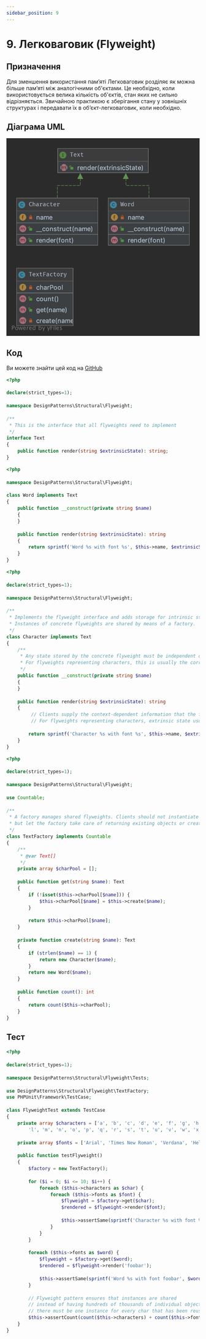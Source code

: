 ```yaml
---
sidebar_position: 9
---
```


# 9. Легковаговик (Flyweight)

## Призначення

Для зменшення використання пам’яті Легковаговик розділяє як можна більше пам’яті між аналогічними об'єктами. 
Це необхідно, коли використовується велика кількість об'єктів, стан яких не сильно відрізняється. 
Звичайною практикою є зберігання стану у зовнішніх структурах і передавати їх в об’єкт-легковаговик, 
коли необхідно.

## Діаграма UML

![Flyweight UML](./images/flyweight.png)

## Код
Ви можете знайти цей код на [GitHub](https://github.com/PetroOstapuk/DesignPatternsPHP/tree/main/Structural/Flyweight)

```php title="Text.php"
<?php

declare(strict_types=1);

namespace DesignPatterns\Structural\Flyweight;

/**
 * This is the interface that all flyweights need to implement
 */
interface Text
{
    public function render(string $extrinsicState): string;
}
```

```php title="Word.php"
<?php

namespace DesignPatterns\Structural\Flyweight;

class Word implements Text
{
    public function __construct(private string $name)
    {
    }

    public function render(string $extrinsicState): string
    {
        return sprintf('Word %s with font %s', $this->name, $extrinsicState);
    }
}
```

```php title="Character.php"
<?php

declare(strict_types=1);

namespace DesignPatterns\Structural\Flyweight;

/**
 * Implements the flyweight interface and adds storage for intrinsic state, if any.
 * Instances of concrete flyweights are shared by means of a factory.
 */
class Character implements Text
{
    /**
     * Any state stored by the concrete flyweight must be independent of its context.
     * For flyweights representing characters, this is usually the corresponding character code.
     */
    public function __construct(private string $name)
    {
    }

    public function render(string $extrinsicState): string
    {
         // Clients supply the context-dependent information that the flyweight needs to draw itself
         // For flyweights representing characters, extrinsic state usually contains e.g. the font.

        return sprintf('Character %s with font %s', $this->name, $extrinsicState);
    }
}
```

```php title="TextFactory.php"
<?php

declare(strict_types=1);

namespace DesignPatterns\Structural\Flyweight;

use Countable;

/**
 * A factory manages shared flyweights. Clients should not instantiate them directly,
 * but let the factory take care of returning existing objects or creating new ones.
 */
class TextFactory implements Countable
{
    /**
     * @var Text[]
     */
    private array $charPool = [];

    public function get(string $name): Text
    {
        if (!isset($this->charPool[$name])) {
            $this->charPool[$name] = $this->create($name);
        }

        return $this->charPool[$name];
    }

    private function create(string $name): Text
    {
        if (strlen($name) == 1) {
            return new Character($name);
        }
        return new Word($name);
    }

    public function count(): int
    {
        return count($this->charPool);
    }
}
```

## Тест

```php title="Tests/FlyweightTest.php"
<?php

declare(strict_types=1);

namespace DesignPatterns\Structural\Flyweight\Tests;

use DesignPatterns\Structural\Flyweight\TextFactory;
use PHPUnit\Framework\TestCase;

class FlyweightTest extends TestCase
{
    private array $characters = ['a', 'b', 'c', 'd', 'e', 'f', 'g', 'h', 'i', 'j', 'k',
        'l', 'm', 'n', 'o', 'p', 'q', 'r', 's', 't', 'u', 'v', 'w', 'x', 'y', 'z'];

    private array $fonts = ['Arial', 'Times New Roman', 'Verdana', 'Helvetica'];

    public function testFlyweight()
    {
        $factory = new TextFactory();

        for ($i = 0; $i <= 10; $i++) {
            foreach ($this->characters as $char) {
                foreach ($this->fonts as $font) {
                    $flyweight = $factory->get($char);
                    $rendered = $flyweight->render($font);

                    $this->assertSame(sprintf('Character %s with font %s', $char, $font), $rendered);
                }
            }
        }

        foreach ($this->fonts as $word) {
            $flyweight = $factory->get($word);
            $rendered = $flyweight->render('foobar');

            $this->assertSame(sprintf('Word %s with font foobar', $word), $rendered);
        }

        // Flyweight pattern ensures that instances are shared
        // instead of having hundreds of thousands of individual objects
        // there must be one instance for every char that has been reused for displaying in different fonts
        $this->assertCount(count($this->characters) + count($this->fonts), $factory);
    }
}
```
